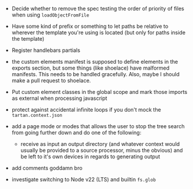- Decide whether to remove the spec testing the order of priority of files when using `loadObjectFromFile`
- Have some kind of prefix or something to let paths be relative to wherever the template you're using is located (but only for paths inside the template)
- Register handlebars partials
- the custom elements manifest is supposed to define elements in the exports section, but some things (like shoelace) have malformed manifests. This needs to be handled gracefully. Also, maybe I should make a pull request to shoelace.
- Put custom element classes in the global scope and mark those imports as external when processing javascript
- protect against accidental infinite loops if you don't mock the `tartan.context.json`
- add a page mode or modes that allows the user to stop the tree search from going further down and do one of the following:

    - receive as input an output directory (and whatever context would usually be provided to a source processor, minus the obvious) and be left to it's own devices in regards to generating output

- add comments goddamn bro
- investigate switching to Node v22 (LTS) and builtin `fs.glob`
